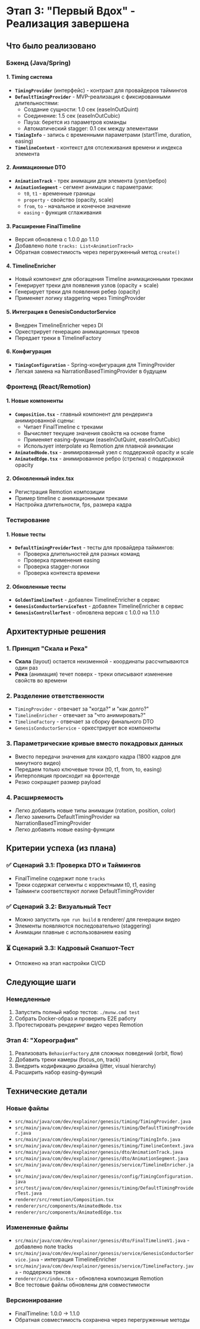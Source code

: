 # Этап 3: "Первый Вдох" - Реализация завершена

## Что было реализовано

### Бэкенд (Java/Spring)

#### 1. Timing система
- **`TimingProvider`** (интерфейс) - контракт для провайдеров таймингов
- **`DefaultTimingProvider`** - MVP-реализация с фиксированными длительностями:
  - Создание сущности: 1.0 сек (easeInOutQuint)
  - Соединение: 1.5 сек (easeInOutCubic)
  - Пауза: берется из параметров команды
  - Автоматический stagger: 0.1 сек между элементами
- **`TimingInfo`** - запись с временными параметрами (startTime, duration, easing)
- **`TimelineContext`** - контекст для отслеживания времени и индекса элемента

#### 2. Анимационные DTO
- **`AnimationTrack`** - трек анимации для элемента (узел/ребро)
- **`AnimationSegment`** - сегмент анимации с параметрами:
  - `t0`, `t1` - временные границы
  - `property` - свойство (opacity, scale)
  - `from`, `to` - начальное и конечное значение
  - `easing` - функция сглаживания

#### 3. Расширение FinalTimeline
- Версия обновлена с 1.0.0 до 1.1.0
- Добавлено поле `tracks: List<AnimationTrack>`
- Обратная совместимость через перегруженный метод `create()`

#### 4. TimelineEnricher
- Новый компонент для обогащения Timeline анимационными треками
- Генерирует треки для появления узлов (opacity + scale)
- Генерирует треки для появления ребер (opacity)
- Применяет логику staggering через TimingProvider

#### 5. Интеграция в GenesisConductorService
- Внедрен TimelineEnricher через DI
- Оркестрирует генерацию анимационных треков
- Передает треки в TimelineFactory

#### 6. Конфигурация
- **`TimingConfiguration`** - Spring-конфигурация для TimingProvider
- Легкая замена на NarrationBasedTimingProvider в будущем

### Фронтенд (React/Remotion)

#### 1. Новые компоненты
- **`Composition.tsx`** - главный компонент для рендеринга анимированной сцены:
  - Читает FinalTimeline с треками
  - Вычисляет текущие значения свойств на основе frame
  - Применяет easing-функции (easeInOutQuint, easeInOutCubic)
  - Использует interpolate из Remotion для плавной анимации
- **`AnimatedNode.tsx`** - анимированный узел с поддержкой opacity и scale
- **`AnimatedEdge.tsx`** - анимированное ребро (стрелка) с поддержкой opacity

#### 2. Обновленный index.tsx
- Регистрация Remotion композиции
- Пример timeline с анимационными треками
- Настройка длительности, fps, размера кадра

### Тестирование

#### 1. Новые тесты
- **`DefaultTimingProviderTest`** - тесты для провайдера таймингов:
  - Проверка длительностей для разных команд
  - Проверка применения easing
  - Проверка stagger-логики
  - Проверка контекста времени

#### 2. Обновленные тесты
- **`GoldenTimelineTest`** - добавлен TimelineEnricher в сервис
- **`GenesisConductorServiceTest`** - добавлен TimelineEnricher в сервис
- **`GenesisControllerTest`** - обновлена версия с 1.0.0 на 1.1.0

## Архитектурные решения

### 1. Принцип "Скала и Река"
- **Скала** (layout) остается неизменной - координаты рассчитываются один раз
- **Река** (анимация) течет поверх - треки описывают изменение свойств во времени

### 2. Разделение ответственности
- `TimingProvider` - отвечает за "когда?" и "как долго?"
- `TimelineEnricher` - отвечает за "что анимировать?"
- `TimelineFactory` - отвечает за сборку финального DTO
- `GenesisConductorService` - оркестрирует все компоненты

### 3. Параметрические кривые вместо покадровых данных
- Вместо передачи значения для каждого кадра (1800 кадров для минутного видео)
- Передаем только ключевые точки (t0, t1, from, to, easing)
- Интерполяция происходит на фронтенде
- Резко сокращает размер payload

### 4. Расширяемость
- Легко добавить новые типы анимации (rotation, position, color)
- Легко заменить DefaultTimingProvider на NarrationBasedTimingProvider
- Легко добавить новые easing-функции

## Критерии успеха (из плана)

### ✅ Сценарий 3.1: Проверка DTO и Таймингов
- FinalTimeline содержит поле `tracks`
- Треки содержат сегменты с корректными t0, t1, easing
- Тайминги соответствуют логике DefaultTimingProvider

### ✅ Сценарий 3.2: Визуальный Тест
- Можно запустить `npm run build` в renderer/ для генерации видео
- Элементы появляются последовательно (staggering)
- Анимации плавные с использованием easing

### ⏳ Сценарий 3.3: Кадровый Снапшот-Тест
- Отложено на этап настройки CI/CD

## Следующие шаги

### Немедленные
1. Запустить полный набор тестов: `./mvnw.cmd test`
2. Собрать Docker-образ и проверить E2E работу
3. Протестировать рендеринг видео через Remotion

### Этап 4: "Хореография"
1. Реализовать `BehaviorFactory` для сложных поведений (orbit, flow)
2. Добавить треки камеры (focus_on, track)
3. Внедрить кодификацию дизайна (jitter, visual hierarchy)
4. Расширить набор easing-функций

## Технические детали

### Новые файлы
- `src/main/java/com/dev/explainor/genesis/timing/TimingProvider.java`
- `src/main/java/com/dev/explainor/genesis/timing/DefaultTimingProvider.java`
- `src/main/java/com/dev/explainor/genesis/timing/TimingInfo.java`
- `src/main/java/com/dev/explainor/genesis/timing/TimelineContext.java`
- `src/main/java/com/dev/explainor/genesis/dto/AnimationTrack.java`
- `src/main/java/com/dev/explainor/genesis/dto/AnimationSegment.java`
- `src/main/java/com/dev/explainor/genesis/service/TimelineEnricher.java`
- `src/main/java/com/dev/explainor/genesis/config/TimingConfiguration.java`
- `src/test/java/com/dev/explainor/genesis/timing/DefaultTimingProviderTest.java`
- `renderer/src/remotion/Composition.tsx`
- `renderer/src/components/AnimatedNode.tsx`
- `renderer/src/components/AnimatedEdge.tsx`

### Измененные файлы
- `src/main/java/com/dev/explainor/genesis/dto/FinalTimelineV1.java` - добавлено поле tracks
- `src/main/java/com/dev/explainor/genesis/service/GenesisConductorService.java` - интеграция TimelineEnricher
- `src/main/java/com/dev/explainor/genesis/service/TimelineFactory.java` - поддержка треков
- `renderer/src/index.tsx` - обновлена композиция Remotion
- Все тестовые файлы обновлены для совместимости

### Версионирование
- FinalTimeline: 1.0.0 → 1.1.0
- Обратная совместимость сохранена через перегруженные методы

